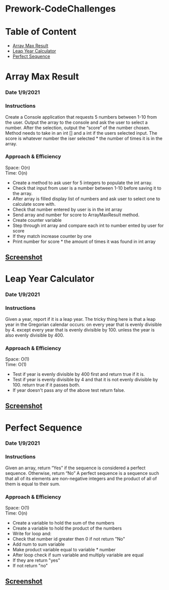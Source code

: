 # Prework-CodeChallenges
# Table of Content

* [Array Max Result](#Array-Max-Result)
* [Leap Year Calculator](#Leap-Year-Calculator)
* [Perfect Sequence](#Perfect-Sequence)

# Array Max Result
### Date 1/9/2021

### Instructions
Create a Console application that requests 5 numbers between 1-10 from the user. 
Output the array to the console and ask the user to select a number. After the selection, output the “score” of the number chosen.
Method needs to take in an int [] and a int if the users selected input.
The score is whatever number the iser selected * the number of times it is in the array.

### Approach & Efficiency
Space: O(n)  
Time:  O(n)
* Create a method to ask user for 5 integers to populate the int array.
* Check that input from user is a number between 1-10 before saving it to the array.
* After array is filled display list of numbers and ask user to select one to calculate score with.
* Check that number entered by user is in the int array
* Send array and number for score to ArrayMaxResult method.
* Create counter variable
* Step through int array and compare each int to number ented by user for score
* If they match increase counter by one
* Print number for score * the amount of times it was found in int array

[Screenshot](/img/ArrayMaxResultScreenshot.png)
---------------------------------------------------------------------------

# Leap Year Calculator
### Date 1/9/2021

### Instructions
Given a year, report if it is a leap year.
The tricky thing here is that a leap year in the Gregorian calendar occurs:
on every year that is evenly divisible by 4.
except every year that is evenly divisible by 100.
unless the year is also evenly divisible by 400.

### Approach & Efficiency
Space: O(1)  
Time:  O(1)
* Test if year is evenly divisible by 400 first and return true if it is.
* Test if year is evenly divisible by 4 and that it is not evenly divisible by 100. return true if it passes both.
* If year doesn't pass any of the above test return false.

[Screenshot](/img/LeapYearCalcScreenshot.png)
--------------------------------------------------------------------

# Perfect Sequence
### Date 1/9/2021

### Instructions
Given an array, return “Yes” if the sequence is considered a perfect sequence. Otherwise, return “No”
A perfect sequence is a sequence such that all of its elements are non-negative integers and the product of all of them is equal to their sum.

### Approach & Efficiency
Space: O(1)  
Time:  O(n)
* Create a variable to hold the sum of the numbers
* Create a variable to hold the product of the numbers
* Write for loop and:
*    Check that number id greater then 0 if not return "No"
*    Add num to sum variable
*    Make product variable equal to variable * number
* After loop check if sum variable and multiply variable are equal 
* If they are return "yes"
* If not return "no"

[Screenshot](/img/PerfectSequence.png)
--------------------------------------------------------------------